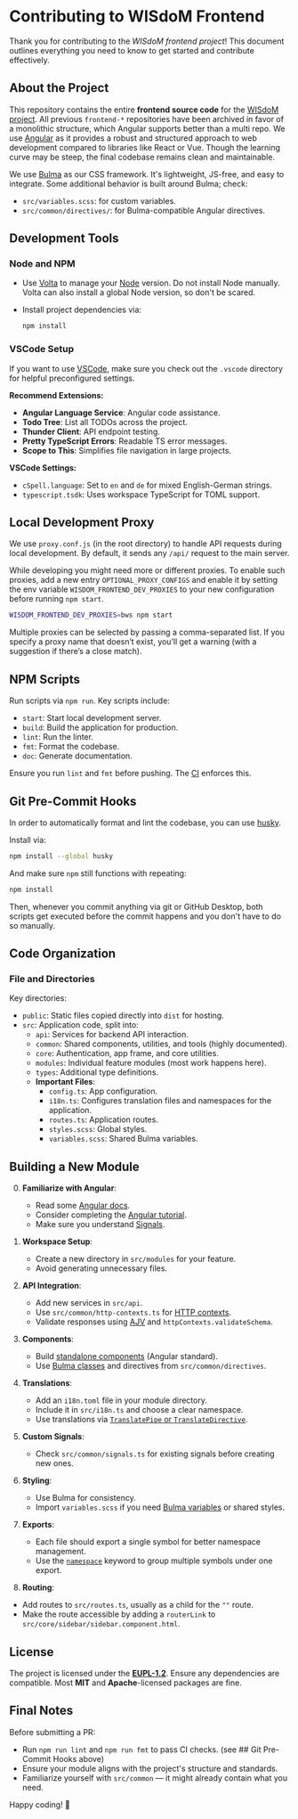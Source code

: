 # Contributing to WISdoM Frontend

Thank you for contributing to the _WISdoM frontend project_!
This document outlines everything you need to know to get started and
contribute effectively.

## About the Project

This repository contains the entire **frontend source code** for the
[WISdoM project](https://github.com/wisdom-oss).
All previous `frontend-*` repositories have been archived in favor of a
monolithic structure, which Angular supports better than a multi repo.
We use [Angular](https://angular.dev) as it provides a robust and structured
approach to web development compared to libraries like React or Vue.
Though the learning curve may be steep, the final codebase remains clean and
maintainable.

We use [Bulma](https://bulma.io) as our CSS framework.
It's lightweight, JS-free, and easy to integrate.
Some additional behavior is built around Bulma; check:

- `src/variables.scss`: for custom variables.
- `src/common/directives/`: for Bulma-compatible Angular directives.

## Development Tools

### Node and NPM

- Use [Volta](https://volta.sh) to manage your [Node](https://nodejs.org)
  version.
  Do not install Node manually.
  Volta can also install a global Node version, so don't be scared.

- Install project dependencies via:
  ```sh
  npm install
  ```

### VSCode Setup

If you want to use [VSCode](https://code.visualstudio.com), make sure you check
out the `.vscode` directory for helpful preconfigured settings.

**Recommend Extensions:**

- **Angular Language Service**: Angular code assistance.
- **Todo Tree**: List all TODOs across the project.
- **Thunder Client**: API endpoint testing.
- **Pretty TypeScript Errors**: Readable TS error messages.
- **Scope to This**: Simplifies file navigation in large projects.

**VSCode Settings:**

- `cSpell.language`: Set to `en` and `de` for mixed English-German strings.
- `typescript.tsdk`: Uses workspace TypeScript for TOML support.

## Local Development Proxy

We use `proxy.conf.js` (in the root directory) to handle API requests during
local development.
By default, it sends any `/api/` request to the main server.

While developing you might need more or different proxies.
To enable such proxies, add a new entry `OPTIONAL_PROXY_CONFIGS` and enable it
by setting the env variable `WISDOM_FRONTEND_DEV_PROXIES` to your new
configuration before running `npm start`.

```sh
WISDOM_FRONTEND_DEV_PROXIES=bws npm start
```

Multiple proxies can be selected by passing a comma-separated list.
If you specify a proxy name that doesn’t exist, you’ll get a
warning (with a suggestion if there’s a close match).

## NPM Scripts

Run scripts via `npm run`.
Key scripts include:

- `start`: Start local development server.
- `build`: Build the application for production.
- `lint`: Run the linter.
- `fmt`: Format the codebase.
- `doc`: Generate documentation.

Ensure you run `lint` and `fmt` before pushing.
The [CI](https://github.com/wisdom-oss/frontend/actions) enforces this.

## Git Pre-Commit Hooks

In order to automatically format and lint the codebase,
you can use [husky](https://typicode.github.io/husky/get-started.html).

Install via:
```sh
npm install --global husky
```

And make sure `npm` still functions with repeating:
```sh
npm install
```

Then, whenever you commit anything via git or GitHub Desktop, both scripts get 
executed before the commit happens and you don't have to do so manually.

## Code Organization

### File and Directories

Key directories:

- `public`: Static files copied directly into `dist` for hosting.
- `src`: Application code, split into:
  - `api`: Services for backend API interaction.
  - `common`: Shared components, utilities, and tools (highly documented).
  - `core`: Authentication, app frame, and core utilities.
  - `modules`: Individual feature modules (most work happens here).
  - `types`: Additional type definitions.
  - **Important Files**:
    - `config.ts`: App configuration.
    - `i18n.ts`: Configures translation files and namespaces for the application.
    - `routes.ts`: Application routes.
    - `styles.scss`: Global styles.
    - `variables.scss`: Shared Bulma variables.

## Building a New Module

0. **Familiarize with Angular**:

   - Read some [Angular docs](https://angular.dev).
   - Consider completing the
     [Angular tutorial](https://angular.dev/tutorials/learn-angular).
   - Make sure you understand [Signals](https://angular.dev/guide/signals).

1. **Workspace Setup**:

   - Create a new directory in `src/modules` for your feature.
   - Avoid generating unnecessary files.

2. **API Integration**:

   - Add new services in `src/api`.
   - Use `src/common/http-contexts.ts` for
     [HTTP contexts](https://angular.dev/api/common/http/HttpContext).
   - Validate responses using [AJV](https://ajv.js.org) and
     `httpContexts.validateSchema`.

3. **Components**:

   - Build [standalone components](https://angular.dev/reference/migrations/standalone) (Angular standard).
   - Use [Bulma classes](https://bulma.io/documentation/) and directives from
     `src/common/directives`.

4. **Translations**:

   - Add an `i18n.toml` file in your module directory.
   - Include it in `src/i18n.ts` and choose a clear namespace.
   - Use translations via [`TranslatePipe` or `TranslateDirective`](https://ngx-translate.org/getting-started/translating-your-components/).

5. **Custom Signals**:

   - Check `src/common/signals.ts` for existing signals before creating new ones.

6. **Styling**:

   - Use Bulma for consistency.
   - Import `variables.scss` if you need
     [Bulma variables](https://bulma.io/documentation/customize/list-of-sass-variables/)
     or shared styles.

7. **Exports**:

   - Each file should export a single symbol for better namespace management.
   - Use the [`namespace`](https://www.typescriptlang.org/docs/handbook/namespaces.html)
     keyword to group multiple symbols under one export.

8. **Routing**:

- Add routes to `src/routes.ts`, usually as a child for the `""` route.
- Make the route accessible by adding a `routerLink` to
  `src/core/sidebar/sidebar.component.html`.

## License

The project is licensed under the [**EUPL-1.2**](./LICENSE).
Ensure any dependencies are compatible.
Most **MIT** and **Apache**-licensed packages are fine.

## Final Notes

Before submitting a PR:

- Run `npm run lint` and `npm run fmt` to pass CI checks. (see ## Git Pre-Commit Hooks above)
- Ensure your module aligns with the project's structure and standards.
- Familiarize yourself with `src/common` — it might already contain what you need.

Happy coding! 🚀
